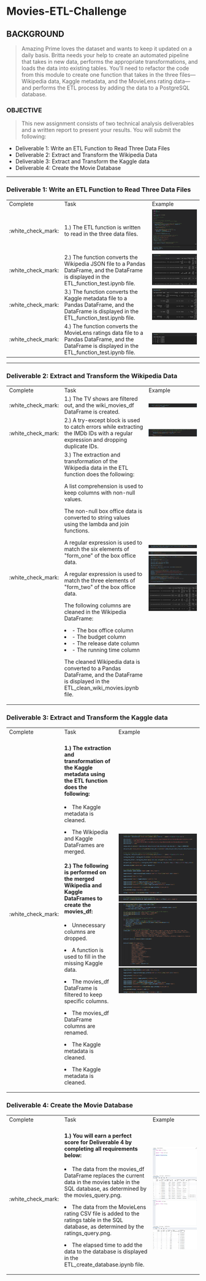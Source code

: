 # Movies-ETL-Challenge

## BACKGROUND

> Amazing Prime loves the dataset and wants to keep it updated on a daily basis. Britta needs your help to create an automated pipeline that takes in new data, performs the appropriate transformations, and loads the data into existing tables. You’ll need to refactor the code from this module to create one function that takes in the three files—Wikipedia data, Kaggle metadata, and the MovieLens rating data—and performs the ETL process by adding the data to a PostgreSQL database.

### OBJECTIVE

>This new assignment consists of two technical analysis deliverables and a written report to present your results. 
> You will submit the following:

- Deliverable 1: Write an ETL Function to Read Three Data Files
- Deliverable 2: Extract and Transform the Wikipedia Data
- Deliverable 3: Extract and Transform the Kaggle data
- Deliverable 4: Create the Movie Database

---

### Deliverable 1: Write an ETL Function to Read Three Data Files

<table>
  <tr>
    <td>Complete</td>
    <td>Task</td>
    <td>Example</td>
  </tr>
  <tr>
    <td> :white_check_mark: </td>
    <td> 1.) The ETL function is written to read in the three data files.</td>
    <td><img src="https://github.com/jcaraway-na/Movies-ETL-Challenge/blob/main/resources/read_in_three_data_files.png" width=100% height=100%></td>
  </tr>
  <tr>
    <td> :white_check_mark: </td>
    <td> 2.) The function converts the Wikipedia JSON file to a Pandas DataFrame, and the DataFrame is displayed in the ETL_function_test.ipynb file. </td>
    <td><img src="https://github.com/jcaraway-na/Movies-ETL-Challenge/blob/main/resources/wiki_movies_df.png" width=100% height=100%></td>
  </tr>
  <tr>
    <td> :white_check_mark: </td>
    <td> 3.) The function converts the Kaggle metadata file to a Pandas DataFrame, and the DataFrame is displayed in the ETL_function_test.ipynb file. </td>
    <td><img src="https://github.com/jcaraway-na/Movies-ETL-Challenge/blob/main/resources/kaggle_metadata_df.png" width=100% height=100%></td>
  </tr>
  <tr>
    <td> :white_check_mark: </td>
    <td> 4.) The function converts the MovieLens ratings data file to a Pandas DataFrame, and the DataFrame is displayed in the ETL_function_test.ipynb file. </td>
    <td><img src="https://github.com/jcaraway-na/Movies-ETL-Challenge/blob/main/resources/ratings_df.png" width=100% height=100%></td>
  </tr>
</table>

---

### Deliverable 2: Extract and Transform the Wikipedia Data

<table>
  <tr>
    <td>Complete</td>
    <td>Task</td>
    <td>Example</td>
  </tr>
  <tr>
    <td> :white_check_mark: </td>
    <td> 1.) The TV shows are filtered out, and the wiki_movies_df DataFrame is created.</td>
    <td><img src="https://github.com/jcaraway-na/Movies-ETL-Challenge/blob/main/resources/filter_out_tv_shows.png" width=100% height=100%></td>
  </tr>
  <tr>
    <td> :white_check_mark: </td>
    <td> 2.) A try-except block is used to catch errors while extracting the IMDb IDs with a regular expression and dropping duplicate IDs. </td>
    <td><img src="https://github.com/jcaraway-na/Movies-ETL-Challenge/blob/main/resources/IMDb_try_except.png" width=100% height=100%></td>
  </tr>
  <tr>
    <td> :white_check_mark: </td>
    <td> 3.) The extraction and transformation of the Wikipedia data in the ETL function does the following:
        <p> A list comprehension is used to keep columns with non-null values.</p>
        <p> The non-null box office data is converted to string values using the lambda and join functions.</p>
        <p> A regular expression is used to match the six elements of "form_one" of the box office data.</p>
        <p> A regular expression is used to match the three elements of "form_two" of the box office data.</p>
        <p> The following columns are cleaned in the Wikipedia DataFrame:</p>
        <li> - The box office column</li>
        <li> - The budget column</li>
        <li> - The release date column</li>
        <li> - The running time column</li>
      <p> </p>
      <p> The cleaned Wikipedia data is converted to a Pandas DataFrame, and the DataFrame is displayed in the ETL_clean_wiki_movies.ipynb file.</p>
    </td>
    <td>
      <img src="https://github.com/jcaraway-na/Movies-ETL-Challenge/blob/main/resources/list_comprehension_non-null_values.png" width=100% height=100%>
      <img src="https://github.com/jcaraway-na/Movies-ETL-Challenge/blob/main/resources/six_from-one_three_from-one.png" width=100% height=100%>
      <img src="https://github.com/jcaraway-na/Movies-ETL-Challenge/blob/main/resources/clean_columns.png" width=100% height=100%>
      <img src="https://github.com/jcaraway-na/Movies-ETL-Challenge/blob/main/resources/clean_wiki.png" width=100% height=100%>
    </td>
  </tr>
</table>

### Deliverable 3: Extract and Transform the Kaggle data

<table>
  <tr>
    <td>Complete</td>
    <td>Task</td>
    <td>Example</td>
  </tr>
  <tr>
    <td> :white_check_mark: </td>
    <td> 
      <p><h4>1.) The extraction and transformation of the Kaggle metadata using the ETL function does the following:</h4></p>
      <p><li>The Kaggle metadata is cleaned.</li></p>
      <p><li>The Wikipedia and Kaggle DataFrames are merged.</li></p>
      <p><h4>2.) The following is performed on the merged Wikipedia and Kaggle DataFrames to create the movies_df:</h4></p>
      <p><li>Unnecessary columns are dropped.</li></p>
      <p><li>A function is used to fill in the missing Kaggle data.</li></p>
      <p><li>The movies_df DataFrame is filtered to keep specific columns.</li></p>
      <p><li>The movies_df DataFrame columns are renamed.</li></p>
      <p><li>The Kaggle metadata is cleaned.</li></p>
      <p><li>The Kaggle metadata is cleaned.</li></p>
    </td>
    <td>
      <img src="https://github.com/jcaraway-na/Movies-ETL-Challenge/blob/main/resources/clean_kaggle.png" width=100% height=100%>
      <img src="https://github.com/jcaraway-na/Movies-ETL-Challenge/blob/main/resources/merge_kaggle.png" width=100% height=100%>
      <img src="https://github.com/jcaraway-na/Movies-ETL-Challenge/blob/main/resources/rename_kaggle_columns.png" width=100% height=100%>
      <img src="https://github.com/jcaraway-na/Movies-ETL-Challenge/blob/main/resources/clean_kaggle_meta.png" width=100% height=100%>
    </td>
  </tr>
</table>

### Deliverable 4: Create the Movie Database

<table>
  <tr>
    <td>Complete</td>
    <td>Task</td>
    <td>Example</td>
  </tr>
  <tr>
    <td> :white_check_mark: </td>
    <td> 
      <p><h4>1.) You will earn a perfect score for Deliverable 4 by completing all requirements below:</h4></p>
      <p><li>The data from the movies_df DataFrame replaces the current data in the movies table in the SQL database, as determined by the movies_query.png.</li></p>
      <p><li>The data from the MovieLens rating CSV file is added to the ratings table in the SQL database, as determined by the ratings_query.png.</li></p>
      <p><li>The elapsed time to add the data to the database is displayed in the ETL_create_database.ipynb file.</li></p>
    </td>
    <td>
      <img src="https://github.com/jcaraway-na/Movies-ETL-Challenge/blob/main/resources/movies_query.png" width=100% height=100%>
      <img src="https://github.com/jcaraway-na/Movies-ETL-Challenge/blob/main/resources/ratings_query.png" width=100% height=100%>
    </td>
  </tr>
</table>
